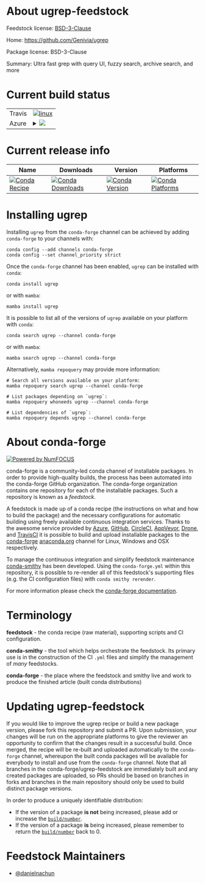 About ugrep-feedstock
=====================

Feedstock license: [BSD-3-Clause](https://github.com/conda-forge/ugrep-feedstock/blob/main/LICENSE.txt)

Home: https://github.com/Genivia/ugrep

Package license: BSD-3-Clause

Summary: Ultra fast grep with query UI, fuzzy search, archive search, and more

Current build status
====================


<table><tr>
    <td>Travis</td>
    <td>
      <a href="https://app.travis-ci.com/conda-forge/ugrep-feedstock">
        <img alt="linux" src="https://img.shields.io/travis/com/conda-forge/ugrep-feedstock/main.svg?label=Linux">
      </a>
    </td>
  </tr>
    
  <tr>
    <td>Azure</td>
    <td>
      <details>
        <summary>
          <a href="https://dev.azure.com/conda-forge/feedstock-builds/_build/latest?definitionId=22961&branchName=main">
            <img src="https://dev.azure.com/conda-forge/feedstock-builds/_apis/build/status/ugrep-feedstock?branchName=main">
          </a>
        </summary>
        <table>
          <thead><tr><th>Variant</th><th>Status</th></tr></thead>
          <tbody><tr>
              <td>linux_64</td>
              <td>
                <a href="https://dev.azure.com/conda-forge/feedstock-builds/_build/latest?definitionId=22961&branchName=main">
                  <img src="https://dev.azure.com/conda-forge/feedstock-builds/_apis/build/status/ugrep-feedstock?branchName=main&jobName=linux&configuration=linux%20linux_64_" alt="variant">
                </a>
              </td>
            </tr><tr>
              <td>linux_aarch64</td>
              <td>
                <a href="https://dev.azure.com/conda-forge/feedstock-builds/_build/latest?definitionId=22961&branchName=main">
                  <img src="https://dev.azure.com/conda-forge/feedstock-builds/_apis/build/status/ugrep-feedstock?branchName=main&jobName=linux&configuration=linux%20linux_aarch64_" alt="variant">
                </a>
              </td>
            </tr><tr>
              <td>linux_ppc64le</td>
              <td>
                <a href="https://dev.azure.com/conda-forge/feedstock-builds/_build/latest?definitionId=22961&branchName=main">
                  <img src="https://dev.azure.com/conda-forge/feedstock-builds/_apis/build/status/ugrep-feedstock?branchName=main&jobName=linux&configuration=linux%20linux_ppc64le_" alt="variant">
                </a>
              </td>
            </tr><tr>
              <td>osx_64</td>
              <td>
                <a href="https://dev.azure.com/conda-forge/feedstock-builds/_build/latest?definitionId=22961&branchName=main">
                  <img src="https://dev.azure.com/conda-forge/feedstock-builds/_apis/build/status/ugrep-feedstock?branchName=main&jobName=osx&configuration=osx%20osx_64_" alt="variant">
                </a>
              </td>
            </tr><tr>
              <td>osx_arm64</td>
              <td>
                <a href="https://dev.azure.com/conda-forge/feedstock-builds/_build/latest?definitionId=22961&branchName=main">
                  <img src="https://dev.azure.com/conda-forge/feedstock-builds/_apis/build/status/ugrep-feedstock?branchName=main&jobName=osx&configuration=osx%20osx_arm64_" alt="variant">
                </a>
              </td>
            </tr>
          </tbody>
        </table>
      </details>
    </td>
  </tr>
</table>

Current release info
====================

| Name | Downloads | Version | Platforms |
| --- | --- | --- | --- |
| [![Conda Recipe](https://img.shields.io/badge/recipe-ugrep-green.svg)](https://anaconda.org/conda-forge/ugrep) | [![Conda Downloads](https://img.shields.io/conda/dn/conda-forge/ugrep.svg)](https://anaconda.org/conda-forge/ugrep) | [![Conda Version](https://img.shields.io/conda/vn/conda-forge/ugrep.svg)](https://anaconda.org/conda-forge/ugrep) | [![Conda Platforms](https://img.shields.io/conda/pn/conda-forge/ugrep.svg)](https://anaconda.org/conda-forge/ugrep) |

Installing ugrep
================

Installing `ugrep` from the `conda-forge` channel can be achieved by adding `conda-forge` to your channels with:

```
conda config --add channels conda-forge
conda config --set channel_priority strict
```

Once the `conda-forge` channel has been enabled, `ugrep` can be installed with `conda`:

```
conda install ugrep
```

or with `mamba`:

```
mamba install ugrep
```

It is possible to list all of the versions of `ugrep` available on your platform with `conda`:

```
conda search ugrep --channel conda-forge
```

or with `mamba`:

```
mamba search ugrep --channel conda-forge
```

Alternatively, `mamba repoquery` may provide more information:

```
# Search all versions available on your platform:
mamba repoquery search ugrep --channel conda-forge

# List packages depending on `ugrep`:
mamba repoquery whoneeds ugrep --channel conda-forge

# List dependencies of `ugrep`:
mamba repoquery depends ugrep --channel conda-forge
```


About conda-forge
=================

[![Powered by
NumFOCUS](https://img.shields.io/badge/powered%20by-NumFOCUS-orange.svg?style=flat&colorA=E1523D&colorB=007D8A)](https://numfocus.org)

conda-forge is a community-led conda channel of installable packages.
In order to provide high-quality builds, the process has been automated into the
conda-forge GitHub organization. The conda-forge organization contains one repository
for each of the installable packages. Such a repository is known as a *feedstock*.

A feedstock is made up of a conda recipe (the instructions on what and how to build
the package) and the necessary configurations for automatic building using freely
available continuous integration services. Thanks to the awesome service provided by
[Azure](https://azure.microsoft.com/en-us/services/devops/), [GitHub](https://github.com/),
[CircleCI](https://circleci.com/), [AppVeyor](https://www.appveyor.com/),
[Drone](https://cloud.drone.io/welcome), and [TravisCI](https://travis-ci.com/)
it is possible to build and upload installable packages to the
[conda-forge](https://anaconda.org/conda-forge) [anaconda.org](https://anaconda.org/)
channel for Linux, Windows and OSX respectively.

To manage the continuous integration and simplify feedstock maintenance
[conda-smithy](https://github.com/conda-forge/conda-smithy) has been developed.
Using the ``conda-forge.yml`` within this repository, it is possible to re-render all of
this feedstock's supporting files (e.g. the CI configuration files) with ``conda smithy rerender``.

For more information please check the [conda-forge documentation](https://conda-forge.org/docs/).

Terminology
===========

**feedstock** - the conda recipe (raw material), supporting scripts and CI configuration.

**conda-smithy** - the tool which helps orchestrate the feedstock.
                   Its primary use is in the construction of the CI ``.yml`` files
                   and simplify the management of *many* feedstocks.

**conda-forge** - the place where the feedstock and smithy live and work to
                  produce the finished article (built conda distributions)


Updating ugrep-feedstock
========================

If you would like to improve the ugrep recipe or build a new
package version, please fork this repository and submit a PR. Upon submission,
your changes will be run on the appropriate platforms to give the reviewer an
opportunity to confirm that the changes result in a successful build. Once
merged, the recipe will be re-built and uploaded automatically to the
`conda-forge` channel, whereupon the built conda packages will be available for
everybody to install and use from the `conda-forge` channel.
Note that all branches in the conda-forge/ugrep-feedstock are
immediately built and any created packages are uploaded, so PRs should be based
on branches in forks and branches in the main repository should only be used to
build distinct package versions.

In order to produce a uniquely identifiable distribution:
 * If the version of a package **is not** being increased, please add or increase
   the [``build/number``](https://docs.conda.io/projects/conda-build/en/latest/resources/define-metadata.html#build-number-and-string).
 * If the version of a package **is** being increased, please remember to return
   the [``build/number``](https://docs.conda.io/projects/conda-build/en/latest/resources/define-metadata.html#build-number-and-string)
   back to 0.

Feedstock Maintainers
=====================

* [@danielnachun](https://github.com/danielnachun/)

